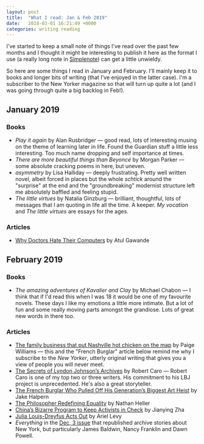 ```yaml
---
layout: post
title:  "What I read: Jan & Feb 2019"
date:   2018-03-01 16:21:49 +0000
categories: writing reading
---
```


I've started to keep a small note of things I've read over the past few months and I thought it might be interesting to publish it here as the format I use (a really long note in [Simplenote](https://simplenote.com/)) can get a little unwieldy.

So here are some things I read in January and February. I'll mainly keep it to books and longer bits of writing (that I've enjoyed in the latter case). I'm a subscriber to the New Yorker magazine so that will turn up quite a lot (and I was going through quite a big backlog in Feb!).

## January 2019

### Books

- _Play it again_ by Alan Rusbridger &mdash; good read, lots of interesting musing on the theme of learning later in life. Found the Guardian stuff a little less interesting. Too much name dropping and self importance at times.
- _There are more beautiful things than Beyoncé_ by Morgan Parker &mdash; some absolute cracking poems in here, but uneven.
- _asymmetry_ by Lisa Halliday &mdash; deeply frustrating. Pretty well written novel, albeit forced in places but the whole _schtick_ around the "surprise" at the end and the "groundbreaking" modernist structure left me absolutely baffled and feeling stupid. 
- _The little virtues_ by Natalia Ginzburg &mdash; brilliant, thoughtful, lots of messages that I am quoting in life all the time. A keeper. _My vocation_ and _The little virtues_ are essays for the ages. 

### Articles

- [Why Doctors Hate Their Computers][ny8] by Atul Gawande

## February 2019

### Books

- _The amazing adventures of Kavalier and Clay_ by Michael Chabon &mdash; I think that if I'd read this when I was 18 it would be one of my favourite novels. These days I like my emotions a little more intimate. But a lot of fun and some really moving parts amongst the grandiose. Lots of great new words in there too.

### Articles

- [The family business that put Nashville hot chicken on the map][ny1] by Paige Williams &mdash; this and the "French Burglar" article below remind me why I subscribe to the _New Yorker_, utterly original writing that gives you a view of people you will never meet.
- [The Secrets of Lyndon Johnson’s Archives][ny2] by Robert Caro &mdash; Robert Caro is one of my top two or three writers. His commitment to his LBJ project is unprecedented. He's also a great storyteller. 
- [The French Burglar Who Pulled Off His Generation’s Biggest Art Heist][ny3] by Jake Halpern
- [The Philosopher Redefining Equality][ny4] by Nathan Heller
- [China’s Bizarre Program to Keep Activists in Check][ny5] by Jianying Zha
- [Julia Louis-Dreyfus Acts Out][ny6] by Ariel Levy
- _Everything_ in the [Dec, 3 issue][ny7] that republished archive stories about New York, but particularly James Baldwin, Nancy Franklin and Dawn Powell.

[ny1]: https://www.newyorker.com/magazine/2019/02/04/the-family-business-that-put-nashville-hot-chicken-on-the-map
[ny2]: https://www.newyorker.com/magazine/2019/01/28/the-secrets-of-lyndon-johnsons-archives
[ny3]: https://www.newyorker.com/magazine/2019/01/14/the-french-burglar-who-pulled-off-his-generations-biggest-art-heist
[ny4]: https://www.newyorker.com/magazine/2019/01/07/the-philosopher-redefining-equality
[ny5]: https://www.newyorker.com/magazine/2018/12/24/chinas-bizarre-program-to-keep-activists-in-check
[ny6]: https://www.newyorker.com/magazine/2018/12/17/julia-louis-dreyfus-acts-out
[ny7]: https://www.newyorker.com/magazine/2018/12/03
[ny8]: https://www.newyorker.com/magazine/2018/11/12/why-doctors-hate-their-computers
